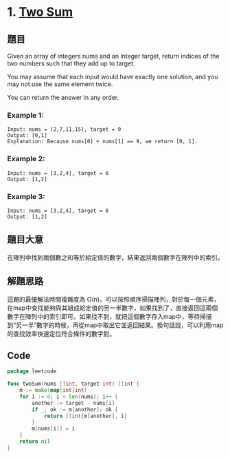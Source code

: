 # 1. [Two Sum](https://leetcode.com/problems/two-sum/)
## 題目
Given an array of integers nums and an integer target, return indices of the two numbers such that they add up to target.

You may assume that each input would have exactly one solution, and you may not use the same element twice.

You can return the answer in any order.

### Example 1:
```
Input: nums = [2,7,11,15], target = 9
Output: [0,1]
Explanation: Because nums[0] + nums[1] == 9, we return [0, 1].
```
### Example 2:
```
Input: nums = [3,2,4], target = 6
Output: [1,2]
```
### Example 3:
```
Input: nums = [3,2,4], target = 6
Output: [1,2]
```

## 題目大意
在陣列中找到兩個數之和等於給定值的數字，結果返回兩個數字在陣列中的索引。


## 解題思路
這題的最優解法時間複雜度為 O(n)。可以按照順序掃描陣列，對於每一個元素，在map中查找能夠與其組成給定值的另一半數字，如果找到了，直接返回這兩個數字在陣列中的索引即可。如果找不到，就把這個數字存入map中，等待掃描到“另一半”數字的時候，再從map中取出它並返回結果。換句話說，可以利用map的查找效率快速定位符合條件的數字對。

## Code
```go
package leetcode

func twoSum(nums []int, target int) []int {
	m := make(map[int]int)
	for i := 0; i < len(nums); i++ {
		another := target - nums[i]
		if _, ok := m[another]; ok {
			return []int{m[another], i}
		}
		m[nums[i]] = i
	}
	return nil
}

```